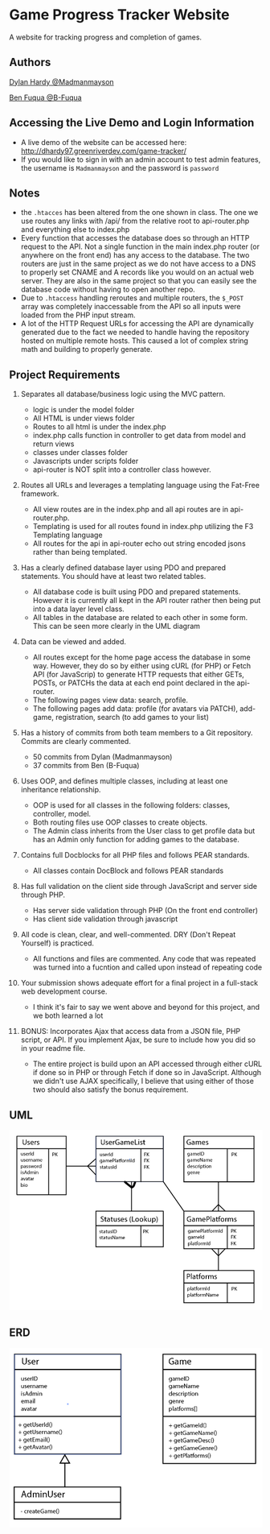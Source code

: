 # Game Progress Tracker Website
A website for tracking progress and completion of games.

## Authors
[Dylan Hardy @Madmanmayson](https://github.com/Madmanmayson)

[Ben Fuqua @B-Fuqua](https://github.com/B-Fuqua)

## Accessing the Live Demo and Login Information
- A live demo of the website can be accessed here: http://dhardy97.greenriverdev.com/game-tracker/
- If you would like to sign in with an admin account to test admin features, the username is `Madmanmayson` and the password is `password`

## Notes
- the `.htacces` has been altered from the one shown in class. The one we use routes any links with /api/ from the relative root to api-router.php and everything else to index.php
- Every function that accesses the database does so through an HTTP request to the API. Not a single function in the main index.php router (or anywhere on the front end) has any access to the database. The two routers are just in the same project as we do not have access to a DNS to properly set CNAME and A records like you would on an actual web server. They are also in the same project so that you can easily see the database code without having to open another repo.
- Due to `.htaccess` handling reroutes and multiple routers, the `$_POST` array was completely inaccessable from the API so all inputs were loaded from the PHP input stream.
- A lot of the HTTP Request URLs for accessing the API are dynamically generated due to the fact we needed to handle having the repository hosted on multiple remote hosts. This caused a lot of complex string math and building to properly generate.

## Project Requirements
1. Separates all database/business logic using the MVC pattern.
    - logic is under the model folder
    - All HTML is under views folder
    - Routes to all html is under the index.php
    - index.php calls function in controller to get data from model and return views
    - classes under classes folder
    - Javascripts under scripts folder
    - api-router is NOT split into a controller class however.

2. Routes all URLs and leverages a templating language using the Fat-Free framework.
   - All view routes are in the index.php and all api routes are in api-router.php.
   - Templating is used for all routes found in index.php utilizing the F3 Templating language
   - All routes for the api in api-router echo out string encoded jsons rather than being templated.

3. Has a clearly defined database layer using PDO and prepared statements. You should have at least two related tables.
   - All database code is built using PDO and prepared statements. However it is currently all kept in the API router rather then being put into a data layer level class.
   - All tables in the database are related to each other in some form. This can be seen more clearly in the UML diagram

4. Data can be viewed and added.
   - All routes except for the home page access the database in some way. However, they do so by either using cURL (for PHP) or Fetch API (for JavaScrip) to generate HTTP requests that either GETs, POSTs, or PATCHs the data at each end point declared in the api-router.
   - The following pages view data: search, profile.
   - The following pages add data: profile (for avatars via PATCH), add-game, registration, search (to add games to your list)

5. Has a history of commits from both team members to a Git repository. Commits are clearly commented.
   - 50 commits from Dylan (Madmanmayson)
   - 37 commits from Ben (B-Fuqua)

6. Uses OOP, and defines multiple classes, including at least one inheritance relationship.
   - OOP is used for all classes in the following folders: classes, controller, model.
   - Both routing files use OOP classes to create objects.
   - The Admin class inherits from the User class to get profile data but has an Admin only function for adding games to the database.

7. Contains full Docblocks for all PHP files and follows PEAR standards.
   - All classes contain DocBlock and follows PEAR standards

8. Has full validation on the client side through JavaScript and server side through PHP.
   - Has server side validation through PHP (On the front end controller)
   - Has client side validation through javascript

9. All code is clean, clear, and well-commented. DRY (Don't Repeat Yourself) is practiced.
    - All functions and files are commented. Any code that was repeated was turned into a fucntion and called upon instead of repeating code

10. Your submission shows adequate effort for a final project in a full-stack web development course.
    - I think it's fair to say we went above and beyond for this project, and we both learned a lot

11. BONUS:  Incorporates Ajax that access data from a JSON file, PHP script, or API. If you implement Ajax, be sure to include how you did so in your readme file.
    - The entire project is build upon an API accessed through either cURL if done so in PHP or through Fetch if done so in JavaScript. Although we didn't use AJAX specifically, I believe that using either of those two should also satisfy the bonus requirement.

## UML

![UML](https://raw.githubusercontent.com/Madmanmayson/game-tracking-website/master/readme/UML.PNG)

## ERD

![ERD](https://raw.githubusercontent.com/Madmanmayson/game-tracking-website/master/readme/ERD.PNG)
